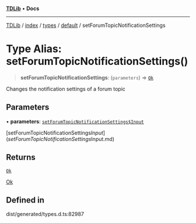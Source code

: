 [**TDLib**](../../../../../../README.md) • **Docs**

***

[TDLib](../../../../../../modules.md) / [index](../../../../../README.md) / [types](../../../README.md) / [default](../README.md) / setForumTopicNotificationSettings

# Type Alias: setForumTopicNotificationSettings()

> **setForumTopicNotificationSettings**: (`parameters`) => [`Ok`](Ok-1.md)

Changes the notification settings of a forum topic

## Parameters

• **parameters**: [`setForumTopicNotificationSettings$Input`](setForumTopicNotificationSettings$Input.md)

[setForumTopicNotificationSettings$Input](setForumTopicNotificationSettings$Input.md)

## Returns

[`Ok`](Ok-1.md)

[Ok](Ok-1.md)

## Defined in

dist/generated/types.d.ts:82987
